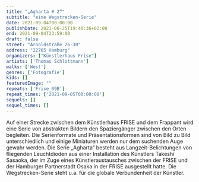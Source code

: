 ```yaml
---
title: "„Agharta # 2“"
subtitle: "eine Wegstrecken-Serie"
date: 2021-09-04T00:00:00
publishDate: 2021-06-25T19:40:36+02:00
end: 2021-09-04T23:59:00
draft: false
street: "Arnoldstraße 26-30"
address: "22765 Hamburg"
organizers: ["Künstlerhaus Frise"]
artists: ['Thomas Schlottmann']
walks: ['West']
genres: ['Fotografie']
kids: []
featuredImage: ""
repeats: ['Frise_09B']
repeat_times: ['2021-09-05T00:00:00']
sequels: []
sequel_times: []
---
```


Auf einer Strecke zwischen dem Künstlerhaus FRISE und dem Frappant wird eine Serie von abstrakten Bildern den Spaziergänger zwischen den Orten begleiten. Die Serienformate und Präsentationsformen sind von Bild zu Bild unterschiedlich und einige Miniaturen werden nur dem suchenden Auge gewahr werden. Die Serie „Agharta“ besteht aus  Langzeit-Belichtungen von fliegenden Leuchtdioden aus einer Installation des Künstlers Takeshi Sasaoka, der im Zuge eines Künstleraustausches zwischen der FRISE und der Hamburger Partnerstadt Osaka in der FRISE ausgestellt hatte. Die Wegstrecken-Serie steht u.a. für die globale Verbundenheit der Künstler.